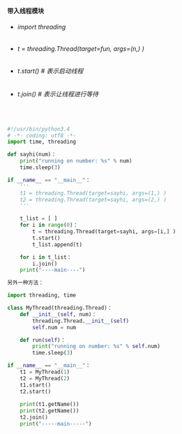 #### 带入线程模块

* ###### import threading    

* ###### t = threading.Thread(target=fun, args=(n,) )

* ###### t.start()       #   表示启动线程

* ###### t.join()        #   表示让线程进行等待

<br>

```python
#!/usr/bin/python3.4
# -*- coding: utf8 -*-
import time, threading

def sayhi(num)：
	print("running on number: %s" % num)
    time.sleep(3)    

if __name__ == "__main__"：
    '''
    t1 = threading.Thread(target=sayhi, args=(1,) )
    t2 = threading.Thread(target=sayhi, args=(2,) )
    '''

    t_list = [ ]    
    for i in range(0)：
        t = threading.Thread(target=sayhi, args=[i,] )
        t.start()
        t_list.append(t)

    for i in t_list：
        i.join()
    print("----main----")

```

```python
另外一种方法：

import threading, time

class MyThread(threading.Thread)：
    def __init__(self, num)：
        threading.Thread.__init__(self)
        self.num = num

    def run(self)：
        print("running on number: %s" % self.num)
        time.sleep(3)

if __name__ == "__main__"：
    t1 = MyThread(1)
    t2 = MyThread(2)
    t1.start()
    t2.start()
    
    print(t1.getName())
    print(t2.getName())
    t2.join()
    print("-----main-----")

```
